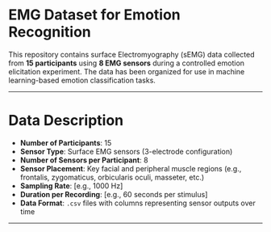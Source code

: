 # EMG Dataset for Emotion Recognition

This repository contains surface Electromyography (sEMG) data collected from **15 participants** using **8 EMG sensors** during a controlled emotion elicitation experiment. The data has been organized for use in machine learning-based emotion classification tasks.

---

# Data Description

- **Number of Participants**: 15  
- **Sensor Type**: Surface EMG sensors (3-electrode configuration)  
- **Number of Sensors per Participant**: 8  
- **Sensor Placement**: Key facial and peripheral muscle regions (e.g., frontalis, zygomaticus, orbicularis oculi, masseter, etc.)  
- **Sampling Rate**: [e.g., 1000 Hz]  
- **Duration per Recording**: [e.g., 60 seconds per stimulus]  
- **Data Format**: `.csv` files with columns representing sensor outputs over time

---
